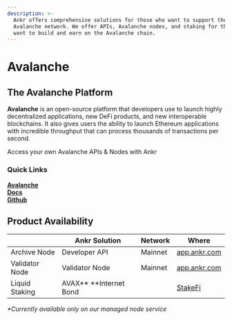 ```yaml
---
description: >-
  Ankr offers comprehensive solutions for those who want to support the
  Avalanche network. We offer APIs, Avalanche nodes, and staking for those who
  want to build and earn on the Avalanche chain.
---
```


# Avalanche

## The Avalanche Platform

**Avalanche** is an open-source platform that developers use to launch highly decentralized applications, new DeFi products, and new interoperable blockchains. It also gives users the ability to launch Ethereum applications with incredible throughput that can process thousands of transactions per second.

Access your own Avalanche APIs & Nodes with Ankr

### Quick Links

[**Avalanche**](https://www.avalabs.org)\
[**Docs**](https://docs.avax.network/build/avalanchego-apis/issuing-api-calls)\
[**Github**](https://github.com/ava-labs)

## Product Availability

|                | Ankr Solution              | Network | Where                                                  |
| -------------- | -------------------------- | ------- | ------------------------------------------------------ |
| Archive Node   | Developer API              | Mainnet | [app.ankr.com](https://app.ankr.com)                   |
| Validator Node | Validator Node             | Mainnet | [app.ankr.com](https://app.ankr.com/apps/validators)   |
| Liquid Staking | AVAX\*\* \*\*Internet Bond |         | [StakeFi](https://stakefi.ankr.com/internet-bonds/ETH) |

_\*Currently available only on our managed node service_

​
